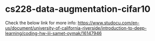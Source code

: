 # cs228-data-augmentation-cifar10
Check the below link for more info:
https://www.studocu.com/en-us/document/university-of-california-riverside/introduction-to-deep-learning/coding-hw-iii-samet-oymak/16147946
